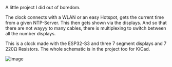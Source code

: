 A little project I did out of boredom.

The clock connects with a WLAN or an easy Hotspot, gets the current time from a given NTP-Server. 
This then gets shown via the displays. And so that there are not wayyy to many cables,
there is multiplexing to switch between all the number displays.

This is a clock made with the ESP32-S3 and three 7 segment displays and 7 220Ω Resistors.
The whole schematic is in the project too for KiCad.

![image](https://github.com/user-attachments/assets/366ee380-4cfa-4f01-8b9e-14bc245f2805)

